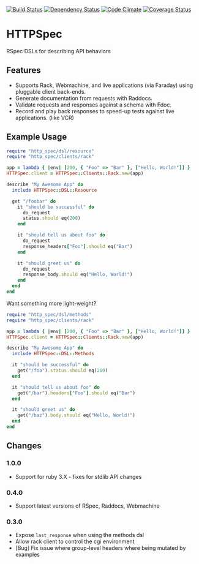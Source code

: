 [![Build Status](https://travis-ci.org/smartlogic/http_spec.png?branch=master)](https://travis-ci.org/smartlogic/http_spec)
[![Dependency Status](https://gemnasium.com/smartlogic/http_spec.png)](https://gemnasium.com/smartlogic/http_spec)
[![Code Climate](https://codeclimate.com/github/smartlogic/http_spec.png)](https://codeclimate.com/github/smartlogic/http_spec)
[![Coverage Status](https://coveralls.io/repos/smartlogic/http_spec/badge.png?branch=master)](https://coveralls.io/r/smartlogic/http_spec)

# HTTPSpec

RSpec DSLs for describing API behaviors

## Features

* Supports Rack, Webmachine, and live applications (via Faraday) using pluggable client back-ends.
* Generate documentation from requests with Raddocs.
* Validate requests and responses against a schema with Fdoc.
* Record and play back responses to speed-up tests against live applications. (like VCR)

## Example Usage

```ruby
require "http_spec/dsl/resource"
require "http_spec/clients/rack"

app = lambda { |env| [200, { "Foo" => "Bar" }, ["Hello, World!"]] }
HTTPSpec.client = HTTPSpec::Clients::Rack.new(app)

describe "My Awesome App" do
  include HTTPSpec::DSL::Resource

  get "/foobar" do
    it "should be successful" do
      do_request
      status.should eq(200)
    end

    it "should tell us about foo" do
      do_request
      response_headers["Foo"].should eq("Bar")
    end

    it "should greet us" do
      do_request
      response_body.should eq("Hello, World!")
    end
  end
end
```

Want something more light-weight?

```ruby
require "http_spec/dsl/methods"
require "http_spec/clients/rack"

app = lambda { |env| [200, { "Foo" => "Bar" }, ["Hello, World!"]] }
HTTPSpec.client = HTTPSpec::Clients::Rack.new(app)

describe "My Awesome App" do
  include HTTPSpec::DSL::Methods

  it "should be successful" do
    get("/foo").status.should eq(200)
  end

  it "should tell us about foo" do
    get("/bar").headers["Foo"].should eq("Bar")
  end

  it "should greet us" do
    get("/baz").body.should eq("Hello, World!")
  end
end
```

## Changes

### 1.0.0

* Support for ruby 3.X - fixes for stdlib API changes

### 0.4.0

* Support latest versions of RSpec, Raddocs, Webmachine

### 0.3.0

* Expose `last_response` when using the methods dsl
* Allow rack client to control the cgi environment
* [Bug] Fix issue where group-level headers where being mutated by examples
